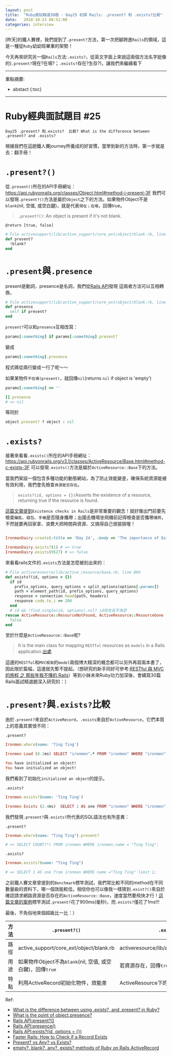 ```yaml
---
layout: post
title:  "Ruby面試精選30題 - Day25 初探 Rails: .present? 和 .exists?比較"
date:   2018-10-23 08:51:00
categories: interview
---
```


[昨天]的鐵人賽裡，我們提到了`.present?`方法，第一次把腳跨進`Rails`的領域，這是一種從`Ruby`幼幼班畢業的架勢！

今天再來研究另一個`Rails`方法:`.exists?`，從英文字面上來說這兩個方法名字挺像的(`.present?`現在?在場?；`.exists?`存在?生存?)，讓我們來繼續看下
<!-- more -->

---

重點摘要:
* abstact
{:toc}

---

# Ruby經典面試題目 #25

`Day25 .present? 和.exists?  比較? What is the difference between .present? and .exists?`

根據我們在這趟鐵人賽journey所養成的好習慣，當學到新的方法時，第一步就是去：翻手冊！

# `.present?()`

從`.present()`所在的API手冊網址：https://api.rubyonrails.org/classes/Object.html#method-i-present-3F
我們可以發現`.present?()`方法是屬於`Object`之下的方法。如果物件Object不是`blank`(nil, 空值, 或空白鍵)，就是代表`現在；在場`，回傳true。

> `.present?()`: An object is present if it's not blank.

`@return [true, false]`

```ruby
# File activesupport/lib/active_support/core_ext/object/blank.rb, line 26
def present?
  !blank?
end
```

# `.present`與`.presence`

present是動詞，presence是名詞，我們從[Rails API](https://api.rubyonrails.org/classes/Object.html#method-i-presence)發現
這兩者方法可以互相轉換，

```ruby
# File activesupport/lib/active_support/core_ext/object/blank.rb, line 46
def presence
  self if present?
end
```

`present?`可以和`presence`互相改寫：

```ruby
params[:something] if params[:something].present?
```

變成

```ruby
params[:something].presence
```

程式碼從兩行變成一行了呢～～

如果某物件`不在場(present)`，就回傳`nil`(returns `nil` if object is 'empty')

```ruby
params[:something] == ''

[].presence
# => nil
```

等同於

```ruby
object.present? ? object : nil
```

# `.exists?`

接著來看看`.exists()`所在的API手冊網址：
https://api.rubyonrails.org/v3.1/classes/ActiveResource/Base.html#method-c-exists-3F
可以發現`.exists()`方法是屬於`ActiveResource::Base`下的方法。

當我們架設一個包含多種功能的動態網站，為了防止效能變差，確保系統資源能被有效利用，我們會先檢查`資源是否存在`。

> `exists?(id, options = {})`Asserts the existence of a resource, returning true if the resource is found.

[這篇文章提到](https://semaphoreci.com/blog/2017/03/14/faster-rails-how-to-check-if-a-record-exists.html)`Existence checks in Rails`是非常重要的觀念！就好像出門前要先檢查`鑰匙`、`錢包`、`手機`是否隨身攜帶；出國去機場坐飛機前記得檢查是否攜帶`護照`，不然就要再回家拿、浪費大把時間與資源、又搞得自己很狼狽喔！

```ruby

IronmanDairy.create(:title => 'Day 24', :body => 'The importance of Existence checks')

IronmanDairy.exists?(1) # => true
IronmanDairy.exists(9527) # => false
```

來看看rails文件的`.exists`方法是怎麼被刻出來的：

```ruby
# File activeresource/lib/active_resource/base.rb, line 869
def exists?(id, options = {})
  if id
    prefix_options, query_options = split_options(options[:params])
    path = element_path(id, prefix_options, query_options)
    response = connection.head(path, headers)
    response.code.to_i == 200
  end
  # id && !find_single(id, options).nil? id存在且不為空
rescue ActiveResource::ResourceNotFound, ActiveResource::ResourceGone
  false
end
```

至於什麼是`ActiveResource::Base`呢?

> It is the main class for mapping `RESTful` resources as `models` in a Rails application.[出處](https://api.rubyonrails.org/v3.1/classes/ActiveResource/Base.html)

這邊的`RESTful`和`MVC框架`的`model`兩個博大精深的概念都可以另外再寫兩本書了，因此限於篇幅，這邊就先暫不提起。（想研究的新手同好可參考:[RESTful 與 MVC 的旅程 之 那些年我不懂的 Rails](https://medium.com/alpha-camp-%E5%8F%B0%E7%81%A3/restful%E8%88%87mvc%E7%9A%84%E6%97%85%E7%A8%8B-%E4%B9%8B-%E9%82%A3%E4%BA%9B%E5%B9%B4%E6%88%91%E4%B8%8D%E6%87%82%E7%9A%84rails-a4bbc12539e2)）等到小妹未來Ruby功力加深後，會續寫30篇Rails面試精選題深入研究的：）



# `.present?`與`.exists?`比較

由於`.present?`來自於`ActiveRecord`，`.exists`來自於`ActiveResource`，它們本質上的意義其實很不同：

`.present?`

```ruby
Ironmen.where(name: 'Ting Ting')

Ironmen Load (8.1ms) SELECT "ironmen".* FROM "ironmen" WHERE "ironmen"."name" = $1 ORDER BY users.id ASC  [["name", 'Ting Ting']]

You have initialized an object!
You have initialized an object!

```

我們看到了初始化`initialized an object`的提示。

`.exists?`

```ruby
Ironmen.exists?(name: 'Ting Ting')

Ironmen Exists (2.4ms)  SELECT 1 AS one FROM "ironmen" WHERE "ironmen"."name" = $1 ORDER BY users.id ASC LIMIT 1  [["name", 'Ting Ting']]

```

我們發現`.present?`與`.exists?`所代表的SQL語法也有所差異：

`.present?`

```ruby
Ironman.where(name: "Ting Ting").present?

# => SELECT COUNT(*) FROM ironman WHERE ironman.name = "Ting Ting";
```

`.exists?`

```ruby
Ironman.exists?(name: "Ting Ting")

# => SELECT 1 AS one from ironman WHERE name ="Ting Ting" limit 1;
```

之前鐵人賽文章曾提到的`Benchmark`標竿測試，我們常比較不同的method在不同數量級的資料下，哪一個效能較佳。相信你也可以像我一樣猜到`.exist?()`來自於確認請求網路資源是否存在的`ActiveResource::Base`，速度當然要飛快才行！[這篇文章的案例](https://www.ombulabs.com/blog/benchmark/performance/rails/present-vs-any-vs-exists.html)標竿測試`.present?`花了900ms(毫秒)，而`.exists?`僅花了1ms!!!

最後，不免俗地來個超級比一比：）

方法 | `.present?()` |`.exists?()`|
------------- | -------------|-------------|
路徑| active_support/core_ext/object/blank.rb | activeresource/lib/active_resource/base.rb|
用途 | 如果物件Object不為`blank`(nil, 空值, 或空白鍵)，回傳`true` |若資源存在，回傳`true` |
特點 | 利用ActiveRecord初始化物件，效能差 | ActiveResource下的方法，效能佳 |


Ref:

* [What is the difference between using .exists?, and .present? in Ruby?](https://stackoverflow.com/questions/13186722/what-is-the-difference-between-using-exists-and-present-in-ruby)
* [What is the point of object.presence?](https://stackoverflow.com/questions/19637499/what-is-the-point-of-object-presence/19637602)
* [Rails API:present?()](https://api.rubyonrails.org/classes/Object.html#method-i-present-3F)
* [Rails API:presence()](https://api.rubyonrails.org/classes/Object.html#method-i-presence)
* [Rails API:exists?(id, options = {})](https://api.rubyonrails.org/v3.1/classes/ActiveResource/Base.html#method-c-exists-3F)
* [Faster Rails: How to Check if a Record Exists](https://semaphoreci.com/blog/2017/03/14/faster-rails-how-to-check-if-a-record-exists.html)
* [Present? vs Any? vs Exists?](https://www.ombulabs.com/blog/benchmark/performance/rails/present-vs-any-vs-exists.html)
* [empty?, blank?, any?, exists? methods of Ruby on Rails ActiveRecord](https://www.ombulabs.com/blog/benchmark/performance/rails/present-vs-any-vs-exists.html)
